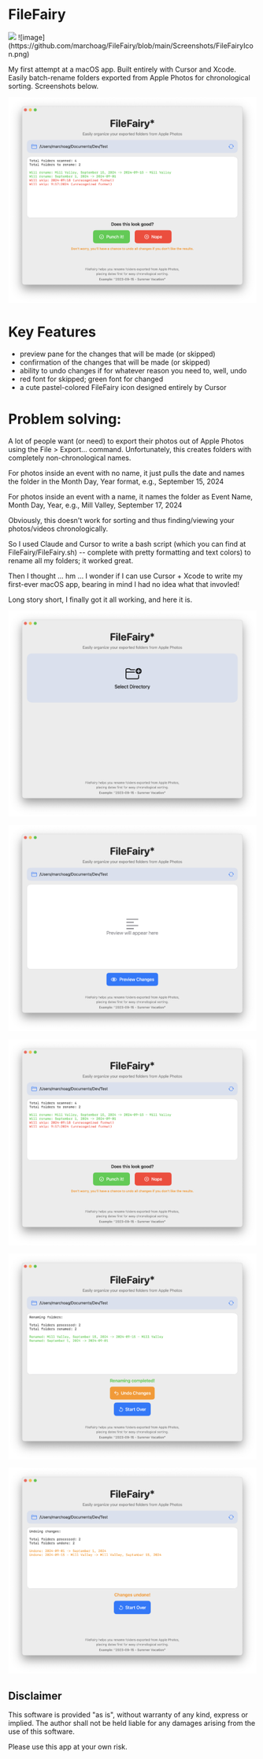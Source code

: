 # FileFairy
<img src="[url-to-image](https://github.com/marchoag/FileFairy/blob/main/Screenshots/FileFairyIcon.png)" width="48">
![image](https://github.com/marchoag/FileFairy/blob/main/Screenshots/FileFairyIcon.png)

My first attempt at a macOS app. Built entirely with Cursor and Xcode. Easily batch-rename folders exported from Apple Photos for chronological sorting. Screenshots below.

![image](https://github.com/marchoag/FileFairy/blob/main/Screenshots/Screenshot%2003.png)

# Key Features

- preview pane for the changes that will be made (or skipped)
- confirmation of the changes that will be made (or skipped)
- ability to undo changes if for whatever reason you need to, well, undo
- red font for skipped; green font for changed
- a cute pastel-colored FileFairy icon designed entirely by Cursor

# Problem solving:

A lot of people want (or need) to export their photos out of Apple Photos using the File > Export... command. Unfortunately, this creates folders with completely non-chronological names.

For photos inside an event with no name, it just pulls the date and names the folder in the Month Day, Year format, e.g., September 15, 2024

For photos inside an event with a name, it names the folder as Event Name, Month Day, Year, e.g., Mill Valley, September 17, 2024

Obviously, this doesn't work for sorting and thus finding/viewing your photos/videos chronologically. 

So I used Claude and Cursor to write a bash script (which you can find at FileFairy/FileFairy.sh) -- complete with pretty formatting and text colors) to rename all my folders; it worked great. 

Then I thought ... hm ... I wonder if I can use Cursor + Xcode to write my first-ever macOS app, bearing in mind I had no idea what that invovled! 

Long story short, I finally got it all working, and here it is.

![image](https://github.com/marchoag/FileFairy/blob/main/Screenshots/Screenshot%2001.png)

![image](https://github.com/marchoag/FileFairy/blob/main/Screenshots/Screenshot%2002.png)

![image](https://github.com/marchoag/FileFairy/blob/main/Screenshots/Screenshot%2003.png)

![image](https://github.com/marchoag/FileFairy/blob/main/Screenshots/Screenshot%2004.png)

![image](https://github.com/marchoag/FileFairy/blob/main/Screenshots/Screenshot%2005.png)

## Disclaimer

This software is provided "as is", without warranty of any kind, express or implied. The author shall not be held liable for any damages arising from the use of this software.

Please use this app at your own risk.


